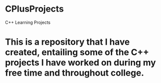 # CPlusProjects
C++ Learning Projects

# This is a repository that I have created, entailing some of the C++ projects I have worked on during my free time and throughout college.

